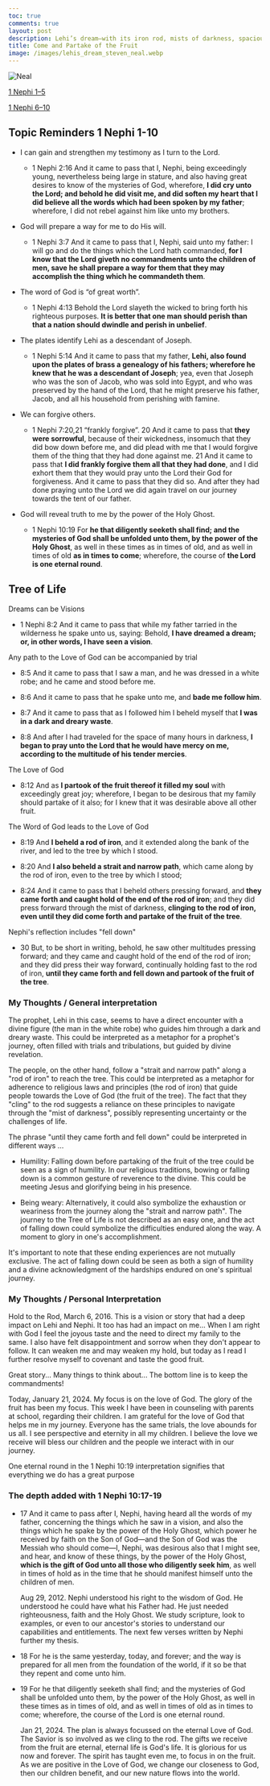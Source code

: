 ```yaml
---
toc: true
comments: true
layout: post
description: Lehi’s dream—with its iron rod, mists of darkness, spacious building, and tree with “most sweet” fruit—is an inspiring invitation to receive the blessings of the Savior’s love and atoning sacrifice.
title: Come and Partake of the Fruit
image: /images/lehis_dream_steven_neal.webp
---
```


![Neal]({{site.baseurl}}/images/lehis_dream_steven_neal.webp)

[1 Nephi 1–5](https://www.churchofjesuschrist.org/study/manual/come-follow-me-for-home-and-church-book-of-mormon-2024/02?lang=eng)

[1 Nephi 6–10](https://www.churchofjesuschrist.org/study/manual/come-follow-me-for-home-and-church-book-of-mormon-2024/03?lang=eng)

## Topic Reminders 1 Nephi 1-10

- I can gain and strengthen my testimony as I turn to the Lord.
  - 1 Nephi 2:16 And it came to pass that I, Nephi, being exceedingly young, nevertheless being large in stature, and also having great desires to know of the mysteries of God, wherefore, **I did cry unto the Lord; and behold he did visit me, and did soften my heart that I did believe all the words which had been spoken by my father**; wherefore, I did not rebel against him like unto my brothers.

- God will prepare a way for me to do His will.
  - 1 Nephi 3:7 And it came to pass that I, Nephi, said unto my father: I will go and do the things which the Lord hath commanded, **for I know that the Lord giveth no commandments unto the children of men, save he shall prepare a way for them that they may accomplish the thing which he commandeth them**.

- The word of God is “of great worth”.
  - 1 Nephi 4:13 Behold the Lord slayeth the wicked to bring forth his righteous purposes. **It is better that one man should perish than that a nation should dwindle and perish in unbelief**.

- The plates identify Lehi as a descendant of Joseph.
  - 1 Nephi 5:14 And it came to pass that my father, **Lehi, also found upon the plates of brass a genealogy of his fathers; wherefore he knew that he was a descendant of Joseph**; yea, even that Joseph who was the son of Jacob, who was sold into Egypt, and who was preserved by the hand of the Lord, that he might preserve his father, Jacob, and all his household from perishing with famine.

- We can forgive others.
  - 1 Nephi 7:20,21  “frankly forgive”. 20 And it came to pass that **they were sorrowful**, because of their wickedness, insomuch that they did bow down before me, and did plead with me that I would forgive them of the thing that they had done against me.  21 And it came to pass that **I did frankly forgive them all that they had done**, and I did exhort them that they would pray unto the Lord their God for forgiveness. And it came to pass that they did so. And after they had done praying unto the Lord we did again travel on our journey towards the tent of our father.

- God will reveal truth to me by the power of the Holy Ghost.
  - 1 Nephi 10:19 For **he that diligently seeketh shall find; and the mysteries of God shall be unfolded unto them, by the power of the Holy Ghost**, as well in these times as in times of old, and as well in times of old **as in times to come**; wherefore, the course of **the Lord is one eternal round**.

## Tree of Life
Dreams can be Visions
- 1 Nephi 8:2 And it came to pass that while my father tarried in the wilderness he spake unto us, saying: Behold, **I have dreamed a dream; or, in other words, I have seen a vision**.

Any path to the Love of God can be accompanied by trial
- 8:5 And it came to pass that I saw a man, and he was dressed in a white robe; and he came and stood before me.

- 8:6 And it came to pass that he spake unto me, and **bade me follow him**.

- 8:7 And it came to pass that as I followed him I beheld myself that **I was in a dark and dreary waste**.

- 8:8 And after I had traveled for the space of many hours in darkness, **I began to pray unto the Lord that he would have mercy on me, according to the multitude of his tender mercies**.

The Love of God
- 8:12 And as **I partook of the fruit thereof it filled my soul** with exceedingly great joy; wherefore, I began to be desirous that my family should partake of it also; for I knew that it was desirable above all other fruit.

The Word of God leads to the Love of God
- 8:19 And **I beheld a rod of iron**, and it extended along the bank of the river, and led to the tree by which I stood.

- 8:20 And **I also beheld a strait and narrow path**, which came along by the rod of iron, even to the tree by which I stood;

- 8:24 And it came to pass that I beheld others pressing forward, and **they came forth and caught hold of the end of the rod of iron**; and they did press forward through the mist of darkness, **clinging to the rod of iron, even until they did come forth and partake of the fruit of the tree**.

Nephi's reflection includes "fell down"
- 30 But, to be short in writing, behold, he saw other multitudes pressing forward; and they came and caught hold of the end of the rod of iron; and they did press their way forward, continually holding fast to the rod of iron, **until they came forth and fell down and partook of the fruit of the tree**.

### My Thoughts / General interpretation

The prophet, Lehi in this case, seems to have a direct encounter with a divine figure (the man in the white robe) who guides him through a dark and dreary waste. This could be interpreted as a metaphor for a prophet's journey, often filled with trials and tribulations, but guided by divine revelation.

The people, on the other hand, follow a "strait and narrow path" along a "rod of iron" to reach the tree. This could be interpreted as a metaphor for adherence to religious laws and principles (the rod of iron) that guide people towards the Love of God (the fruit of the tree). The fact that they "cling" to the rod suggests a reliance on these principles to navigate through the "mist of darkness", possibly representing uncertainty or the challenges of life.

The phrase "until they came forth and fell down" could be interpreted in different ways ...

- Humility: Falling down before partaking of the fruit of the tree could be seen as a sign of humility. In our religious traditions, bowing or falling down is a common gesture of reverence to the divine.  This could be meeting Jesus and glorifying being in his presence. 

- Being weary: Alternatively, it could also symbolize the exhaustion or weariness from the journey along the "strait and narrow path". The journey to the Tree of Life is not described as an easy one, and the act of falling down could symbolize the difficulties endured along the way.  A moment to glory in one's accomplishment.

It's important to note that these ending experiences are not mutually exclusive. The act of falling down could be seen as both a sign of humility and a divine acknowledgment of the hardships endured on one's spiritual journey.

### My Thoughts / Personal Interpretation

Hold to the Rod, March 6, 2016.  This is a vision or story that had a deep impact on Lehi and Nephi. It too has had an impact on me... When I am right with God I feel the joyous taste and the need to direct my family to the same. I also have felt disappointment and sorrow when they don't appear to follow. It can weaken me and may weaken my hold, but today as I read I further resolve myself to covenant and taste the good fruit.

  Great story... Many things to think about... The bottom line is to keep the commandments!

Today, January 21, 2024.  My focus is on the love of God. The glory of the fruit has been my focus. This week I have been in counseling with parents at school, regarding their children. I am grateful for the love of God that helps me in my journey. Everyone has the same trials, the love abounds for us all. I see perspective and eternity in all my children. I believe the love we receive will bless our children and the people we interact with in our journey.

  One eternal round in the 1 Nephi 10:19 interpretation signifies that everything we do has a great purpose 

### The depth added with 1 Nephi 10:17-19

- 17 And it came to pass after I, Nephi, having heard all the words of my father, concerning the things which he saw in a vision, and also the things which he spake by the power of the Holy Ghost, which power he received by faith on the Son of God—and the Son of God was the Messiah who should come—I, Nephi, was desirous also that I might see, and hear, and know of these things, by the power of the Holy Ghost, **which is the gift of God unto all those who diligently seek him**, as well in times of hold as in the time that he should manifest himself unto the children of men.

  Aug 29, 2012. Nephi understood his right to the wisdom of God. He understood he could have what his Father had. He just needed righteousness, faith and the Holy Ghost. We study scripture, look to examples, or even to our ancestor's stories to understand our capabilities and entitlements. The next few verses written by Nephi further my thesis.

- 18 For he is the same yesterday, today, and forever; and the way is prepared for all men from the foundation of the world, if it so be that they repent and come unto him.

- 19 For he that diligently seeketh shall find; and the mysteries of God shall be unfolded unto them, by the power of the Holy Ghost, as well in these times as in times of old, and as well in times of old as in times to come; wherefore, the course of the Lord is one eternal round.

    Jan 21, 2024.  The plan is always focussed on the eternal Love of God.  The Savior is so involved as we cling to the rod.  The gifts we receive from the fruit are eternal, eternal life is God's life.  It is glorious for us now and forever.  The spirit has taught even me, to focus in on the fruit.  As we are positive in the Love of God, we change our closeness to God, then our children benefit, and our new nature flows into the world.